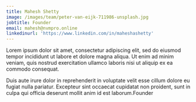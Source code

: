 ```yaml
---
title: Mahesh Shetty
image: /images/team/peter-van-eijk-711986-unsplash.jpg
jobtitle: Founder
email: mahesh@nvmpro.online
linkedinurl: 'https://www.linkedin.com/in/maheshashetty'
---
```


Lorem ipsum dolor sit amet, consectetur adipiscing elit, sed do eiusmod tempor incididunt ut labore et dolore magna aliqua. Ut enim ad minim veniam, quis nostrud exercitation ullamco laboris nisi ut aliquip ex ea commodo consequat.

Duis aute irure dolor in reprehenderit in voluptate velit esse cillum dolore eu fugiat nulla pariatur. Excepteur sint occaecat cupidatat non proident, sunt in culpa qui officia deserunt mollit anim id est laborum.Founder